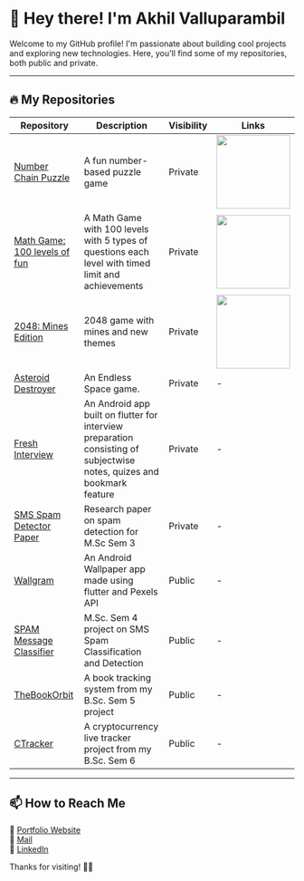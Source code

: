 # 👋 Hey there! I'm Akhil Valluparambil  

Welcome to my GitHub profile! I'm passionate about building cool projects and exploring new technologies. Here, you'll find some of my repositories, both public and private.

---

## 🔥 My Repositories  

| Repository | Description | Visibility | Links |
|------------|-------------|------------|-------|
| [Number Chain Puzzle](https://github.com/akhilreghu/Number-Chain) | A fun number-based puzzle game | Private | <a href="https://play.google.com/store/apps/details?id=com.akhils.numberchain"><img src="https://upload.wikimedia.org/wikipedia/commons/7/78/Google_Play_Store_badge_EN.svg" width="130"></a> |
| [Math Game: 100 levels of fun](https://github.com/akhilreghu/Math-Game) | A Math Game with 100 levels with 5 types of questions each level with timed limit and achievements | Private | <a href="https://play.google.com/store/apps/details?id=com.akhilinteractive.mathgame"><img src="https://upload.wikimedia.org/wikipedia/commons/7/78/Google_Play_Store_badge_EN.svg" width="130"></a>  |
| [2048: Mines Edition](https://github.com/akhilreghu/Math-Game) | 2048 game with mines and new themes | Private | <a href="https://play.google.com/store/apps/details?id=com.akhilinteractive.numbermine"><img src="https://upload.wikimedia.org/wikipedia/commons/7/78/Google_Play_Store_badge_EN.svg" width="130"></a>  |
| [Asteroid Destroyer](https://github.com/akhilreghu/asteroid_destroyer) | An Endless Space game.| Private | - |
| [Fresh Interview](https://github.com/akhilreghu/fresh-interview) | An Android app built on flutter for interview preparation consisting of subjectwise notes, quizes and bookmark feature | Private | - |
| [SMS Spam Detector Paper](https://github.com/akhilreghu/smsspamdetectorpaper) | Research paper on spam detection for M.Sc Sem 3 | Private | - |
| [Wallgram](https://github.com/akhilreghu/Wallgram) | An Android Wallpaper app made using flutter  and Pexels API| Public | - |
| [SPAM Message Classifier](https://github.com/akhilreghu/SPAM-message-classifier) | M.Sc. Sem 4 project on SMS Spam Classification and Detection | Public | - |
| [TheBookOrbit](https://github.com/akhilreghu/TheBookOrbit) | A book tracking system from my B.Sc. Sem 5 project | Public | - |
| [CTracker](https://github.com/akhilreghu/CTracker) | A cryptocurrency live tracker project from my B.Sc. Sem 6 | Public | - |

---

## 📫 How to Reach Me  
💼 [Portfolio Website](https://akhilreghu.github.io)  
📧 [Mail ](mailto://akhilreghu4161@gmail.com) <br>
🔗 [LinkedIn](https://www.linkedin.com/in/akhilvr)  

Thanks for visiting! 🚀✨
